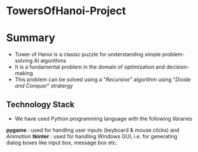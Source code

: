 # TowersOfHanoi-Project

# Summary
* Tower of Hanoi is a classic puzzle for understanding simple problem-solving AI algorithms
* It is a fundamental problem in the domain of optimization and decision-making
* This problem can be solved using a "*Recursive*" algorithm using "*Divide and Conquer*" stratergy
  
## Technology Stack
* We have used Python programming language with the following libraries
  
**pygame** : used for handilng user inputs (keyboard & mouse clicks) and *Animation*
**tkinter** : used for handling Windows GUI, i.e. for generating dialog boxes like input box, message box etc. 

